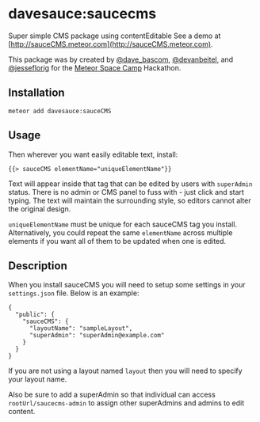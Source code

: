 # davesauce:saucecms

Super simple CMS package using contentEditable See a demo at [http://sauceCMS.meteor.com](http://sauceCMS.meteor.com).

This package was by created by [@dave_bascom](http://twitter.com/dave_bascom), [@devanbeitel](http://twitter.com/devanbeitel), and [@jesseflorig](http://twitter.com/jesseflorig) for the [Meteor Space Camp](http://www.meteorspace.camp) Hackathon.

## Installation
```
meteor add davesauce:sauceCMS
```

## Usage
Then wherever you want easily editable text, install:

```
{{> sauceCMS elementName="uniqueElementName"}}
```

Text will appear inside that tag that can be edited by users with `superAdmin` status. There is no admin or CMS panel to fuss with - just click and start typing. The text will maintain the surrounding style, so editors cannot alter the original design. 

`uniqueElementName` must be unique for each sauceCMS tag you install. Alternatively, you could repeat the same `elementName` across multiple elements if you want all of them to be updated when one is edited. 

## Description

When you install sauceCMS you will need to setup some settings in your `settings.json` file. Below is an example:

```
{
  "public": {
    "sauceCMS": {
      "layoutName": "sampleLayout",
      "superAdmin": "superAdmin@example.com"
    }
  }
}
```

If you are not using a layout named `layout` then you will need to specify your layout name.

Also be sure to add a superAdmin so that individual can access `rootUrl/saucecms-admin` to assign other superAdmins and admins to edit content.
